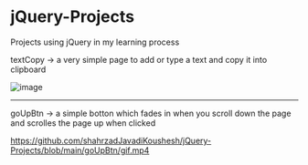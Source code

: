 # jQuery-Projects
Projects using jQuery in my learning process 

textCopy -> a very simple page to add or type a text and copy it into clipboard

![image](https://user-images.githubusercontent.com/77495573/229436161-95bbcb1e-f96a-4abe-b605-cafd88e54c17.png)

---------------------------------------------------------------------------------------------------------------------------

goUpBtn -> a simple botton which fades in when you scroll down the page and scrolles the page up when clicked

https://github.com/shahrzadJavadiKoushesh/jQuery-Projects/blob/main/goUpBtn/gif.mp4
